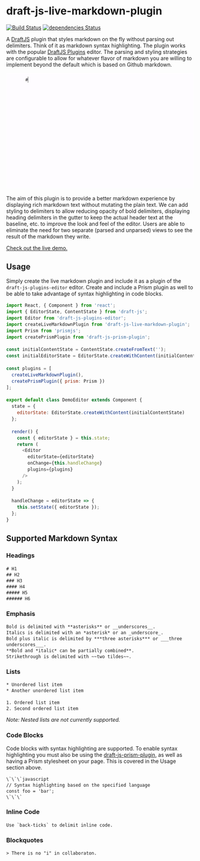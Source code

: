 # draft-js-live-markdown-plugin

[![Build Status](https://travis-ci.org/brooksp/draft-js-live-markdown-plugin.svg?branch=master)](https://travis-ci.org/brooksp/draft-js-live-markdown-plugin)
[![dependencies Status](https://david-dm.org/brooksp/draft-js-live-markdown-plugin/status.svg)](https://david-dm.org/brooksp/draft-js-live-markdown-plugin)

A [DraftJS](https://facebook.github.io/draft-js/) plugin that styles markdown on the fly without parsing out delimiters. Think of it as markdown syntax highlighting. The plugin works with the popular [DraftJS Plugins](https://github.com/draft-js-plugins/draft-js-plugins) editor. The parsing and styling strategies are configurable to allow for whatever flavor of markdown you are willing to implement beyond the default which is based on Github markdown.

![Preview of plugin functionality](demo.gif)

The aim of this plugin is to provide a better markdown experience by displaying rich markdown text without mutating the plain text. We can add styling to delimiters to allow reducing opacity of bold delimiters, displaying heading delimiters in the gutter to keep the actual header text at the baseline, etc. to improve the look and feel of the editor. Users are able to eliminate the need for two separate (parsed and unparsed) views to see the result of the markdown they write.

[Check out the live demo.](https://brooksparrish.com/draft-js-live-markdown-plugin/)

## Usage

Simply create the live markdown plugin and include it as a plugin of the `draft-js-plugins-editor` editor. Create and include a Prism plugin as well to be able to take advantage of syntax highlighting in code blocks.

```javascript
import React, { Component } from 'react';
import { EditorState, ContentState } from 'draft-js';
import Editor from 'draft-js-plugins-editor';
import createLiveMarkdownPlugin from 'draft-js-live-markdown-plugin';
import Prism from 'prismjs';
import createPrismPlugin from 'draft-js-prism-plugin';

const initialContentState = ContentState.createFromText('');
const initialEditorState = EditorState.createWithContent(initialContentState);

const plugins = [
  createLiveMarkdownPlugin(),
  createPrismPlugin({ prism: Prism })
];

export default class DemoEditor extends Component {
  state = {
    editorState: EditorState.createWithContent(initialContentState)
  };

  render() {
    const { editorState } = this.state;
    return (
      <Editor
        editorState={editorState}
        onChange={this.handleChange}
        plugins={plugins}
      />
    );
  }

  handleChange = editorState => {
    this.setState({ editorState });
  };
}
```

## Supported Markdown Syntax

### Headings

```
# H1
## H2
### H3
#### H4
##### H5
###### H6
```

### Emphasis

```
Bold is delimited with **asterisks** or __underscores__.
Italics is delimited with an *asterisk* or an _underscore_.
Bold plus italic is delimited by ***three asterisks*** or ___three underscores___.
**Bold and *italic* can be partially combined**.
Strikethrough is delimited with ~~two tildes~~.
```

### Lists

```
* Unordered list item
* Another unordered list item

1. Ordered list item
2. Second ordered list item
```

_Note: Nested lists are not currently supported._

### Code Blocks

Code blocks with syntax highlighting are supported. To enable syntax highlighting you must also be using the [draft-js-prism-plugin](https://github.com/withspectrum/draft-js-prism-plugin), as well as having a Prism stylesheet on your page. This is covered in the Usage section above.

```
\`\`\`javascript
// Syntax highlighting based on the specified language
const foo = 'bar';
\`\`\`
```

### Inline Code

```
Use `back-ticks` to delimit inline code.
```

### Blockquotes

```
> There is no "i" in collaboraton.
```
